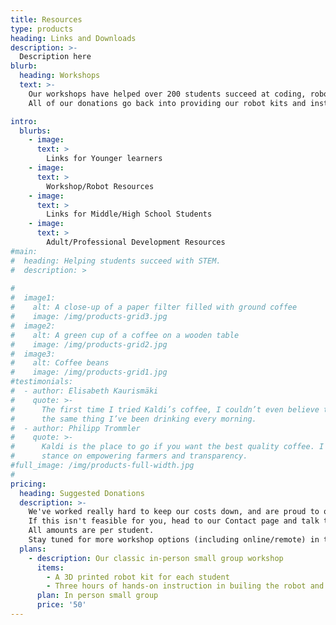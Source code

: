 ```yaml
---
title: Resources
type: products
heading: Links and Downloads
description: >-
  Description here
blurb:
  heading: Workshops
  text: >-
    Our workshops have helped over 200 students succeed at coding, robotics, and engineering.   
    All of our donations go back into providing our robot kits and instructional materials as cheaply as possible, and we rely on grants to cover our operational costs.

intro:
  blurbs:
    - image: 
      text: >
        Links for Younger learners
    - image: 
      text: >
        Workshop/Robot Resources
    - image: 
      text: >
        Links for Middle/High School Students
    - image:
      text: >
        Adult/Professional Development Resources
#main:
#  heading: Helping students succeed with STEM.
#  description: >
    
#
#  image1:
#    alt: A close-up of a paper filter filled with ground coffee
#    image: /img/products-grid3.jpg
#  image2:
#    alt: A green cup of a coffee on a wooden table
#    image: /img/products-grid2.jpg
#  image3:
#    alt: Coffee beans
#    image: /img/products-grid1.jpg
#testimonials:
#  - author: Elisabeth Kaurismäki
#    quote: >-
#      The first time I tried Kaldi’s coffee, I couldn’t even believe that was
#      the same thing I’ve been drinking every morning.
#  - author: Philipp Trommler
#    quote: >-
#      Kaldi is the place to go if you want the best quality coffee. I love their
#      stance on empowering farmers and transparency.
#full_image: /img/products-full-width.jpg
#
pricing:
  heading: Suggested Donations
  description: >-
    We've worked really hard to keep our costs down, and are proud to offer our 3 hour in person workshop, which includes the robot kit, for a low suggested donation per student. 
    If this isn't feasible for you, head to our Contact page and talk to us about it. We can probably work something out! 
    All amounts are per student. 
    Stay tuned for more workshop options (including online/remote) in the near future!
  plans:
    - description: Our classic in-person small group workshop
      items:
        - A 3D printed robot kit for each student
        - Three hours of hands-on instruction in builing the robot and coding in Python
      plan: In person small group
      price: '50'
---
```



